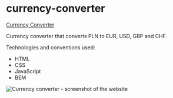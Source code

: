 # currency-converter

[Currency Converter](https://weronika-z.github.io/currency-converter)

Currency converter that converts PLN to EUR, USD, GBP and CHF. 

Technologies and conventions used:
- HTML
- CSS
- JavaScript
- BEM

![Currency converter - screenshot of the website](https://i.postimg.cc/Gtxs91Vx/curency-converter-screenshot.png)

